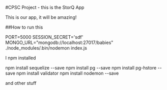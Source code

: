 #CPSC Project - this is the StorQ App

This is our app, it will be amazing!

##How to run this

PORT=5000 SESSION_SECRET='sdf' MONGO_URL="mongodb://localhost:27017/babies" ./node_modules/.bin/nodemon index.js

I npm installed

npm install sequelize --save
npm install pg --save
npm install pg-hstore --save
npm install validator
npm install nodemon --save

and other stuff
